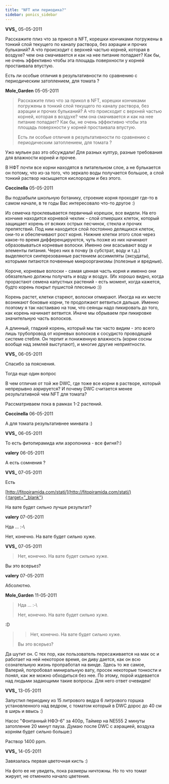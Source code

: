 ```yaml
---
title: "NFT или периодика?"
sidebar: ponics_sidebar
---
```


**VVS_** 05-05-2011

Расскажите плиз что за прикол в NFT, корешки кончиками погружены в тонкий слой текущего по каналу раствора, без аэрации и прочих бульканий? А что происходит с верхней частью корней, которая в воздухе? чем она смачивается и как на нее питание попадает? Как бы, не очень эффективно чтобы эта площадь поверхности у корней простаивала впустую.

Есть ли особые отличия в результативности по сравнению с периодическим затоплением, для томата ?


**Mole_Garden** 05-05-2011

> Расскажите плиз что за прикол в NFT, корешки кончиками погружены в тонкий слой текущего по каналу раствора, без аэрации и прочих бульканий? А что происходит с верхней частью корней, которая в воздухе? чем она смачивается и как на нее питание попадает? Как бы, не очень эффективно чтобы эта площадь поверхности у корней простаивала впустую.
> 
> Есть ли особые отличия в результативности по сравнению с периодическим затоплением, для томата ?

Ужо мульен раз это обсуждали! Для разных култур, разные требования для влажности корней и прочее. 

В НФТ почти все корни находятся в питательном слое, а не булькается он потому, что из-за того, что зеркало воды получается большое, а слой тонкий раствор насыщается кислородом и без этого.


**Coccinella** 05-05-2011

Вы подзабыли школьную ботанику, строение корня проходят где-то в самом начале, в те годы Вас интересовало что-то другое :)

Из семечка проклевывается первичный корешок, все видели. На его кончике находится корневой чехлик - слой отмерших клеток, который защищает корень от всяких острых песчинок, стекла и прочих препятствий. Под ним находится слой постоянно делящихся клеток, они-то и обеспечивают рост корня. Нижние клетки этого слоя через какое-то время дифференцируются, чуть позже из них начинают образовываться корневые волоски. Именно они всасывают воду и элементы питания. Через них в почву (в субстрат, воду и т.д.) выделяются синтерезованные растением ассимиляты (эксудаты), которыми питаются почвенные микроорганизмы (полезные и вредные). 

Короче, корневые волоски - самая ценная часть корня и именно они обязательно должны получать и воду и воздух. (Их хорошо видно, когда прорастают семена капустных растений - есть момент, когда кажется, будто корень покрыт пушистой плесенью :)) 

Корень растет, клетки стареют, волоски отмирают. Иногда на их месте возникают боковые корни, те продолжают ветвиться дальше. Именно поэтому я так настаиваю на том, что сеянцы надо пикировать до того, как корень начинает ветвится. Иначе мы обрываем при пикировке значительную часть волосков. 

А длинный, гладкий корень, который мы так часто видим - это всего лишь трубопровод от корневых волосков к сосудисто проводящей системе стебля. Он терпит и пониженную влажность (корни сосны вообще над землей выступают), и многие другие неприятности.


**VVS_** 06-05-2011

Спасибо за пояснения.

Тогда еще один вопрос

В чем отличия от той же DWC, где тоже все корни в растворе, который непрерывно аэрируется? И почему DWC считается менее результативной чем NFT для томата?

Рассматриваем пока в рамках 1-2 растений.


**Coccinella** 06-05-2011

А для томата результативнее минвата :)


**VVS_** 06-05-2011

То есть фитопирамида или аэропоника - все фигня?:)


**valery** 06-05-2011

А есть сомнения ?


**VVS_** 07-05-2011

Есть

[http://fitopiramida.com/stati/](http://fitopiramida.com/stati/){:target="_blank"}

На вате будет сильно лучше результат?


**valery** 07-05-2011

Нда ... :-\

Нет, конечно. На вате будет сильно хуже.


**VVS_** 07-05-2011

> Нет, конечно. На вате будет сильно хуже.

Вы это всерьез?


**valery** 07-05-2011

Абсолютно.


**Mole_Garden** 11-05-2011

> Нда ... :-\
> 
> Нет, конечно. На вате будет сильно хуже.

 :D

> > Нет, конечно. На вате будет сильно хуже.
> 
> 
> 
> Вы это всерьез?

Да шутит он. С тех пор, как пользователь пересаживается на мак ос и работает на ней некоторое время, он диву дается, как он всю сознательную жизнь пропработал на винде. Здесь то же самое, Валерий, попробовал миниральную вату, просек некоторые тонкости и понял, как же можно обходиться без нее. По этому, порой издевается над людьми задающими такие вопросы. Для него ответ очевиден!


**VVS_** 13-05-2011

Запустил периодику из 15 литрового ведра 6 литрового горшка установленного над ведром, с томатом который в DWC дорос до 40 см в ширь и ввысь :)

Насос "Фонтанный НФЭ-6" за 400р, Таймер на NE555 2 минуты затопление 20 минут пауза. Думаю после DWC с аэрацией, воздуха корням будет сильно больше:)

Раствор 1400 ppm.


**VVS_** 14-05-2011

Завязалась первая цветочная кисть :)

На фото ее не увидеть, пока размеры ничтожны. Но то что томат жирует, не отменило начало цветения.


